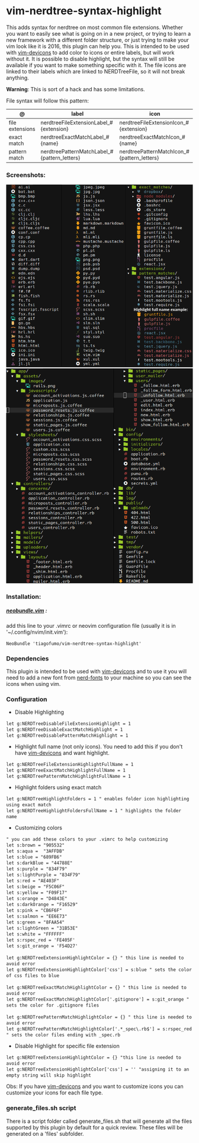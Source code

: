 # vim-nerdtree-syntax-highlight
This adds syntax for nerdtree on most common file extensions. Whether you want to easily see what is going on in a new project, or trying to learn a new framework with a different folder structure, or just trying to make your vim look like it is 2016, this plugin can help you. This is intended to be used with [vim-devicons](https://github.com/ryanoasis/vim-devicons) to add color to icons or entire labels, but will work without it. It is possible to disable highlight, but the syntax will still be available if you want to make something specific with it. The file icons are linked to their labels which are linked to NERDTreeFile, so it will not break anything.

**Warning**: This is sort of a hack and has some limitations.

File syntax will follow this pattern:

| @ | label  | icon |
|---| --- | --- |
|file extensions|nerdtreeFileExtensionLabel_#{extension}|nerdtreeFileExtensionIcon_#{extension}|
|exact match|nerdtreeExactMatchLabel_#{name}|nerdtreeExactMatchIcon_#{name} |
|pattern match |nerdtreePatternMatchLabel_#{pattern_letters}|nerdtreePatternMatchIcon_#{pattern_letters}|

### Screenshots:
![](/screenshots/allfiles.png "All files generated with the generateFiles<span></span>.sh script")
![](/screenshots/railsapp.png "Screenshot of files in a rails app with my current icons setup")

### Installation:
##### [neobundle.vim](https://github.com/Shougo/neobundle.vim) :
add this line to your .vimrc or neovim configuration file (usually it is in '~/.config/nvim/init.vim'):
```vim
NeoBundle 'tiagofumo/vim-nerdtree-syntax-highlight'
```
### Dependencies
This plugin is intended to be used with [vim-devicons](https://github.com/ryanoasis/vim-devicons) and to use it you will need to add a new font from [nerd-fonts](https://github.com/ryanoasis/nerd-fonts) to your machine so you can see the icons when using vim.
### Configuration
* Disable Highlighting
```vim
let g:NERDTreeDisableFileExtensionHighlight = 1
let g:NERDTreeDisableExactMatchHighlight = 1
let g:NERDTreeDisablePatternMatchHighlight = 1
```
* Highlight full name (not only icons). You need to add this if you don't have [vim-devicons](https://github.com/ryanoasis/vim-devicons) and want highlight.
```vim
let g:NERDTreeFileExtensionHighlightFullName = 1
let g:NERDTreeExactMatchHighlightFullName = 1
let g:NERDTreePatternMatchHighlightFullName = 1
```
* Highlight folders using exact match
```vim
let g:NERDTreeHighlightFolders = 1 " enables folder icon highlighting using exact match
let g:NERDTreeHighlightFoldersFullName = 1 " highlights the folder name
```
* Customizing colors
```vim
" you can add these colors to your .vimrc to help customizing
let s:brown = "905532"
let s:aqua =  "3AFFDB"
let s:blue = "689FB6"
let s:darkBlue = "44788E"
let s:purple = "834F79"
let s:lightPurple = "834F79"
let s:red = "AE403F"
let s:beige = "F5C06F"
let s:yellow = "F09F17"
let s:orange = "D4843E"
let s:darkOrange = "F16529"
let s:pink = "CB6F6F"
let s:salmon = "EE6E73"
let s:green = "8FAA54"
let s:lightGreen = "31B53E"
let s:white = "FFFFFF"
let s:rspec_red = 'FE405F'
let s:git_orange = 'F54D27'

let g:NERDTreeExtensionHighlightColor = {} " this line is needed to avoid error
let g:NERDTreeExtensionHighlightColor['css'] = s:blue " sets the color of css files to blue

let g:NERDTreeExactMatchHighlightColor = {} " this line is needed to avoid error
let g:NERDTreeExactMatchHighlightColor['.gitignore'] = s:git_orange " sets the color for .gitignore files

let g:NERDTreePatternMatchHighlightColor = {} " this line is needed to avoid error
let g:NERDTreePatternMatchHighlightColor['.*_spec\.rb$'] = s:rspec_red " sets the color files ending with _spec.rb

```

* Disable Highlight for specific file extension
```vim
let g:NERDTreeExtensionHighlightColor = {} "this line is needed to avoid error
let g:NERDTreeExtensionHighlightColor['css'] = '' "assigning it to an empty string will skip highlight
```

Obs: If you have [vim-devicons](https://github.com/ryanoasis/vim-devicons) and you want to customize icons you can customize your icons for each file type.
### generate_files.sh script
There is a script folder called generate_files.sh that will generate all the files supported by this plugin by default for a quick review. These files will be generated on a 'files' subfolder.
